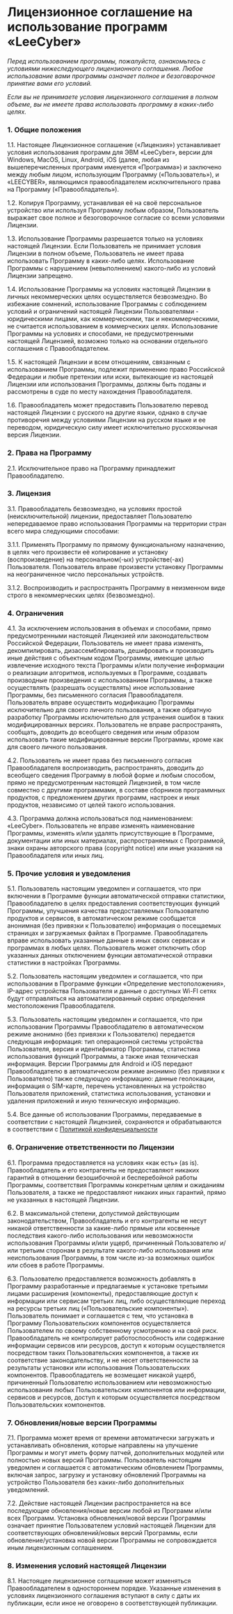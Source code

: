 # Лицензионное соглашение на использование программ «LeeCyber»

_Перед использованием программы, пожалуйста, ознакомьтесь с условиями нижеследующего лицензионного соглашения. Любое использование вами программы означает полное и безоговорочное принятие вами его условий._

_Если вы не принимаете условия лицензионного соглашения в полном объеме, вы не имеете права использовать программу в каких-либо целях._

### 1. Общие положения

1.1. Настоящее Лицензионное соглашение («Лицензия») устанавливает условия использования программ для ЭВМ «LeeCyber», версии для Windows, MacOS, Linux, Android, iOS (далее, любая из вышеперечисленных программ именуется «Программа») и заключено между любым лицом, использующим Программу («Пользователь»), и «LEECYBER», являющимся правообладателем исключительного права на Программу («Правообладатель»).

1.2. Копируя Программу, устанавливая её на своё персональное устройство или используя Программу любым образом, Пользователь выражает свое полное и безоговорочное согласие со всеми условиями Лицензии.

1.3. Использование Программы разрешается только на условиях настоящей Лицензии. Если Пользователь не принимает условия Лицензии в полном объеме, Пользователь не имеет права использовать Программу в каких-либо целях. Использование Программы с нарушением (невыполнением) какого-либо из условий Лицензии запрещено.

1.4. Использование Программы на условиях настоящей Лицензии в личных некоммерческих целях осуществляется безвозмездно. Во избежание сомнений, использование Программы с соблюдением условий и ограничений настоящей Лицензии Пользователями - юридическими лицами, как коммерческими, так и некоммерческими, не считается использованием в коммерческих целях. Использование Программы на условиях и способами, не предусмотренными настоящей Лицензией, возможно только на основании отдельного соглашения с Правообладателем.

1.5. К настоящей Лицензии и всем отношениям, связанным с использованием Программы, подлежит применению право Российской Федерации и любые претензии или иски, вытекающие из настоящей Лицензии или использования Программы, должны быть поданы и рассмотрены в суде по месту нахождения Правообладателя.

1.6. Правообладатель может предоставить Пользователю перевод настоящей Лицензии с русского на другие языки, однако в случае противоречия между условиями Лицензии на русском языке и ее переводом, юридическую силу имеет исключительно русскоязычная версия Лицензии.

### 2. Права на Программу

2.1. Исключительное право на Программу принадлежит Правообладателю.

### 3. Лицензия

3.1. Правообладатель безвозмездно, на условиях простой (неисключительной) лицензии, предоставляет Пользователю непередаваемое право использования Программы на территории стран всего мира следующими способами:

3.1.1. Применять Программу по прямому функциональному назначению, в целях чего произвести её копирование и установку (воспроизведение) на персональном(-ых) устройстве(-ах) Пользователя. Пользователь вправе произвести установку Программы на неограниченное число персональных устройств.

3.1.2. Воспроизводить и распространять Программу в неизменном виде строго в некоммерческих целях (безвозмездно).

### 4. Ограничения

4.1. За исключением использования в объемах и способами, прямо предусмотренными настоящей Лицензией или законодательством Российской Федерации, Пользователь не имеет права изменять, декомпилировать, дизассемблировать, дешифровать и производить иные действия с объектным кодом Программы, имеющие целью извлечение исходного текста Программы и/или получение информации о реализации алгоритмов, используемых в Программе, создавать производные произведения с использованием Программы, а также осуществлять (разрешать осуществлять) иное использование Программы, без письменного согласия Правообладателя. Пользователь вправе осуществить модификацию Программы исключительно для своего личного пользования, а также обратную разработку Программы исключительно для устранения ошибок в таких модифицированных версиях. Пользователь не вправе распространять, сообщать, доводить до всеобщего сведения или иным образом использовать такие модифицированные версии Программы, кроме как для своего личного пользования.

4.2. Пользователь не имеет права без письменного согласия Правообладателя воспроизводить, распространять, доводить до всеобщего сведения Программу в любой форме и любым способом, прямо не предусмотренным настоящей Лицензией, в том числе совместно с другими программами, в составе сборников программных продуктов, c предложением других программ, настроек и иных продуктов, независимо от целей такого использования.

4.3. Программа должна использоваться под наименованием: «LeeCyber». Пользователь не вправе изменять наименование Программы, изменять и/или удалять присутствующие в Программе, документации или иных материалах, распространяемых с Программой, знаки охраны авторского права (copyright notice) или иные указания на Правообладателя или иных лиц.

### 5. Прочие условия и уведомления

5.1. Пользователь настоящим уведомлен и соглашается, что при включении в Программе функции автоматической отправки статистики, Правообладателю в целях предоставления соответствующих функций Программы, улучшения качества предоставляемых Пользователю продуктов и сервисов, в автоматическом режиме сообщается анонимная (без привязки к Пользователю) информация о посещаемых страницах и загружаемых файлах в Программе. Правообладатель вправе использовать указанные данные в иных своих сервисах и программах в любых целях. Пользователь может отключить сбор указанных данных отключением функции автоматической отправки статистики в настройках Программы.

5.2. Пользователь настоящим уведомлен и соглашается, что при использовании в Программе функции «Определение местоположения», IP-адрес устройства Пользователя и данные о доступных Wi-FI сетях будут отправляться на автоматизированный сервис определения местоположения Правообладателя.

5.3. Пользователь настоящим уведомлен и соглашается, что при использовании Программы Правообладателю в автоматическом режиме анонимно (без привязки к Пользователю) передается следующая информация: тип операционной системы устройства Пользователя, версия и идентификатор Программы, статистика использования функций Программы, а также иная техническая информация. Версии Программы для Android и iOS передают Правообладателю в автоматическом режиме анонимно (без привязки к Пользователю) также следующую информацию: данные геолокации, информация о SIM-карте, перечень установленных на устройство Пользователя приложений, статистика использования, установки и удаления приложений и иную техническую информацию.

5.4. Все данные об использовании Программы, передаваемые в соответствии с настоящей Лицензией, сохраняются и обрабатываются в соответствии с [Политикой конфиденциальности](politika-v-otnoshenii-obrabotki-personalnykh-dannykh.md)

### 6. Ограничение ответственности по Лицензии

6.1. Программа предоставляется на условиях «как есть» (as is). Правообладатель и его контрагенты не предоставляют никаких гарантий в отношении безошибочной и бесперебойной работы Программы, соответствия Программы конкретным целям и ожиданиям Пользователя, а также не предоставляют никаких иных гарантий, прямо не указанных в настоящей Лицензии.

6.2. В максимальной степени, допустимой действующим законодательством, Правообладатель и его контрагенты не несут никакой ответственности за какие-либо прямые или косвенные последствия какого-либо использования или невозможности использования Программы и/или ущерб, причиненный Пользователю и/или третьим сторонам в результате какого-либо использования или неиспользования Программы, в том числе из-за возможных ошибок или сбоев в работе Программы.

6.3. Пользователю предоставляется возможность добавлять в Программу разработанные и предлагаемые к установке третьими лицами расширения (компоненты), предоставляющие доступ к информации или сервисам третьих лиц, либо осуществляющие переход на ресурсы третьих лиц («Пользовательские компоненты»). Пользователь понимает и соглашается с тем, что установка в Программу Пользовательских компонентов осуществляется Пользователем по своему собственному усмотрению и на свой риск. Правообладатель не контролирует работоспособность или содержание информации сервисов или ресурсов, доступ к которым осуществляется посредством таких Пользовательских компонентов, а также их соответствие законодательству, и не несет ответственности за результаты установки или использования Пользовательских компонентов. Правообладатель не возмещает никакой ущерб, причиненный Пользователю использованием или невозможностью использования любых Пользовательских компонентов или информации, сервисов и ресурсов, доступ к которым осуществляется посредством Пользовательских компонентов.

### 7. Обновления/новые версии Программы

7.1. Программа может время от времени автоматически загружать и устанавливать обновления, которые направлены на улучшение Программы и могут иметь форму патчей, дополнительных модулей или полностью новых версий Программы. Пользователь настоящим уведомлен и соглашается с автоматическим обновлением Программы, включая запрос, загрузку и установку обновлений Программы на устройство Пользователя без каких-либо дополнительных уведомлений.

7.2. Действие настоящей Лицензии распространяется на все последующие обновления/новые версии любой из Программ и/или всех Программ. Установка обновления/новой версии Программы означает принятие Пользователем условий настоящей Лицензии для соответствующих обновлений/новых версий Программы, если обновление/установка новой версии Программы не сопровождается иным лицензионным соглашением.

### 8. Изменения условий настоящей Лицензии

8.1. Настоящее лицензионное соглашение может изменяться Правообладателем в одностороннем порядке. Указанные изменения в условиях лицензионного соглашения вступают в силу с даты их публикации, если иное не оговорено в соответствующей публикации.
